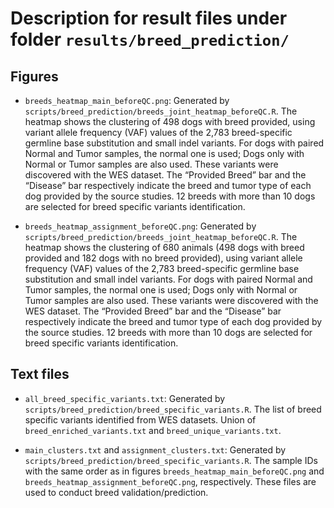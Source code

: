 # Description for result files under folder `results/breed_prediction/`

## Figures
- `breeds_heatmap_main_beforeQC.png`: 
Generated by `scripts/breed_prediction/breeds_joint_heatmap_beforeQC.R`.
The heatmap shows the clustering of 498 dogs with breed provided, using variant allele frequency (VAF) values of the 2,783 breed-specific germline base substitution and small indel variants. For dogs with paired Normal and Tumor samples, the normal one is used; Dogs only with Normal or Tumor samples are also used. These variants were discovered with the WES dataset. The “Provided Breed” bar and the “Disease” bar respectively indicate the breed and tumor type of each dog provided by the source studies. 12 breeds with more than 10 dogs are selected for breed specific variants identification.

- `breeds_heatmap_assignment_beforeQC.png`: 
Generated by `scripts/breed_prediction/breeds_joint_heatmap_beforeQC.R`.
The heatmap shows the clustering of 680 animals (498 dogs with breed provided and 182 dogs with no breed provided), using variant allele frequency (VAF) values of the 2,783 breed-specific germline base substitution and small indel variants. For dogs with paired Normal and Tumor samples, the normal one is used; Dogs only with Normal or Tumor samples are also used. These variants were discovered with the WES dataset. The “Provided Breed” bar and the “Disease” bar respectively indicate the breed and tumor type of each dog provided by the source studies. 12 breeds with more than 10 dogs are selected for breed specific variants identification.

## Text files
- `all_breed_specific_variants.txt`: 
Generated by `scripts/breed_prediction/breed_specific_variants.R`.
The list of breed specific variants identified from WES datasets. Union of `breed_enriched_variants.txt` and `breed_unique_variants.txt`.

- `main_clusters.txt` and `assignment_clusters.txt`: 
Generated by `scripts/breed_prediction/breed_specific_variants.R`.
The sample IDs with the same order as in figures `breeds_heatmap_main_beforeQC.png` and `breeds_heatmap_assignment_beforeQC.png`, respectively. These files are used to conduct breed validation/prediction.